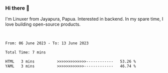 ### Hi there 👋

I'm Linuxer from Jayapura, Papua. Interested in backend. In my spare time, I love building open-source products.

<br>

 
 <!--START_SECTION:waka-->

```txt
From: 06 June 2023 - To: 13 June 2023

Total Time: 7 mins

HTML   3 mins          >>>>>>>>>>>>>------------   53.26 %
YAML   3 mins          >>>>>>>>>>>>-------------   46.74 %
```

<!--END_SECTION:waka-->
